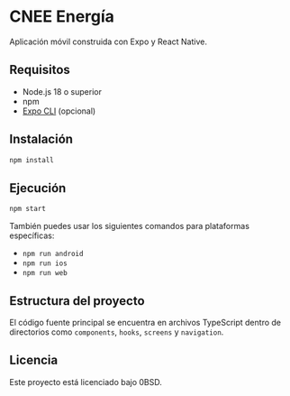 # CNEE Energía

Aplicación móvil construida con Expo y React Native.

## Requisitos

- Node.js 18 o superior
- npm
- [Expo CLI](https://docs.expo.dev/get-started/installation/) (opcional)

## Instalación

```bash
npm install
```

## Ejecución

```bash
npm start
```

También puedes usar los siguientes comandos para plataformas específicas:

- `npm run android`
- `npm run ios`
- `npm run web`

## Estructura del proyecto

El código fuente principal se encuentra en archivos TypeScript dentro de directorios como `components`, `hooks`, `screens` y `navigation`.

## Licencia

Este proyecto está licenciado bajo 0BSD.

